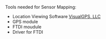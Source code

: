 Tools needed for Sensor Mapping:

* Location Viewing Software [VisualGPS, LLC](https://www.visualgps.net)
* GPS module
* FTDI moudule
* Driver for FTDI []()

